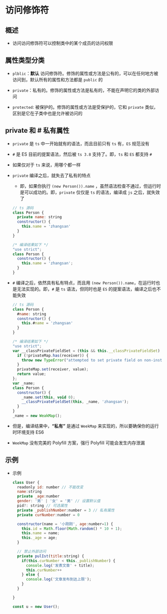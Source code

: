 # 访问修饰符

## 概述

  - 访问访问修饰符可以控制类中的某个成员的访问权限

## 属性类型分类

  - `plblic`：**默认** 访问修饰符。修饰的属性或方法是公有的，可以在任何地方被访问到，默认所有的属性和方法都是 `public` 的

  - `private`：私有的。修饰的属性或方法是私有的，不能在声明它的类的外部访问

  - `protected`: 被保护的。修饰的属性或方法是受保护的，它和 `private` 类似，区别是它在子类中也是允许被访问的

## private 和 # 私有属性

  - `private` 是 `ts` 中一开始就有的语法，而且目前只有 `ts` 有，`ES` 规范没有

  - `#` 是 ES 目前的提案语法，然后被 `ts 3.8` 支持了。即，`ts` 和 `ES` 都支持 `#`

  - 如果仅对于 `ts` 来说，用哪个都一样

  - `private` 编译之后，就失去了私有的特点

      - 即，如果你执行 `(new Person()).name` ，虽然语法检查不通过，但运行时是可以成功的。即，`private` 仅仅是 `ts` 的语法，编译成 `js` 之后，就失效了

    ```js
    // ts 源码
    class Person {
      private name: string
      constructor() {
        this.name = 'zhangsan'
      }
    }

    /* 编译结果如下 */
    "use strict";
    class Person {
      constructor() {
        this.name = 'zhangsan';
      }
    }
    ```

  - `#` 编译之后，依然具有私有特点，而且用 `(new Person()).name`，在运行时也是无法实现的。即，`#` 是 `ts` 语法，但同时也是 `ES` 的提案语法，编译之后也不能失效

    ```js
    // ts 源码
    class Person {
      #name: string
      constructor() {
        this.#name = 'zhangsan'
      }
    }

    /* 编译结果如下 */
    "use strict";
    var __classPrivateFieldSet = (this && this.__classPrivateFieldSet) || function (receiver, privateMap, value) {
      if (!privateMap.has(receiver)) {
        throw new TypeError("attempted to set private field on non-instance");
      }
      privateMap.set(receiver, value);
      return value;
    };
    var _name;
    class Person {
      constructor() {
        _name.set(this, void 0);
        __classPrivateFieldSet(this, _name, 'zhangsan');
      }
    }
    _name = new WeakMap();
    ```

  - 但是，编译结果中，**“私有”** 是通过 `WeekMap` 来实现的，所以要确保你的运行时环境支持 ES6

  - `WeekMap` 没有完美的 Polyfill 方案，强行 Polyfill 可能会发生内存泄漏

## 示例

  - 示例

    ```js
    class User {
      readonly id: number // 不能改变
      name:string
      private _age:number
      gender: '男' | '女' = '男' // 设置默认值
      pid?: string // 可选属性
      private _publishNumber:number = 3 // 私有属性
      private curNumber:number = 0

      constructor(name = '小刚刚', age:number=1) {
        this.id = Math.floor(Math.random() * 10 + 1);
        this.name = name;
        this._age = age;
      }

      // 禁止外部访问
      private pulIst(title:string) {
        if(this.curNumber < this._publishNumber) {
          console.log('发表文章' + title);
          this.curNumber++
        } else {
          console.log('文章发布到达上限');
        }
      }

    }

    const u = new User();
    ```

